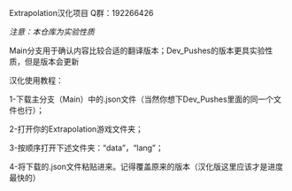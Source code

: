 Extrapolation汉化项目
Q群：192266426

*注意：本仓库为实验性质*

Main分支用于确认内容比较合适的翻译版本；Dev_Pushes的版本更具实验性质，但是版本会更新


汉化使用教程：

1-下载主分支（Main）中的.json文件（当然你想下Dev_Pushes里面的同一个文件也行）；

2-打开你的Extrapolation游戏文件夹；

3-按顺序打开下述文件夹：“data”，“lang”；

4-将下载的.json文件粘贴进来。记得覆盖原来的版本（汉化版这里应该才是进度最快的）
